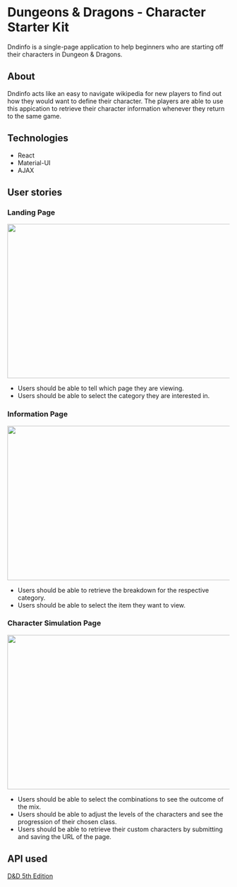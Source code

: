 # Dungeons & Dragons - Character Starter Kit
Dndinfo is a single-page application to help beginners who are starting off their characters in Dungeon & Dragons.

## About
Dndinfo acts like an easy to navigate wikipedia for new players to find out how they would want to define their character.
The players are able to use this appication to retrieve their character information whenever they return to the same game.

## Technologies
* React
* Material-UI
* AJAX

## User stories
### Landing Page
<img src="https://drive.google.com/uc?export=view&id=1lQGsXtQTRXjcGG9DY4iYq_ecevmYIWDh" width="700" height="350">

* Users should be able to tell which page they are viewing.
* Users should be able to select the category they are interested in.

### Information Page
<img src="https://drive.google.com/uc?export=view&id=12zvnO5PqPdCSDnh-EbiMc1ymJ35gl1Be" width="700" height="350">

* Users should be able to retrieve the breakdown for the respective category. 
* Users should be able to select the item they want to view.  

### Character Simulation Page
<img src="https://drive.google.com/uc?export=view&id=1Eox4QyMQwUhM2-l35-cfcx97R9H3kV67" width="700" height="350">

* Users should be able to select the combinations to see the outcome of the mix.
* Users should be able to adjust the levels of the characters and see the progression of their chosen class.
* Users should be able to retrieve their custom characters by submitting and saving the URL of the page.

## API used
[D&D 5th Edition](http://www.dnd5eapi.co)
